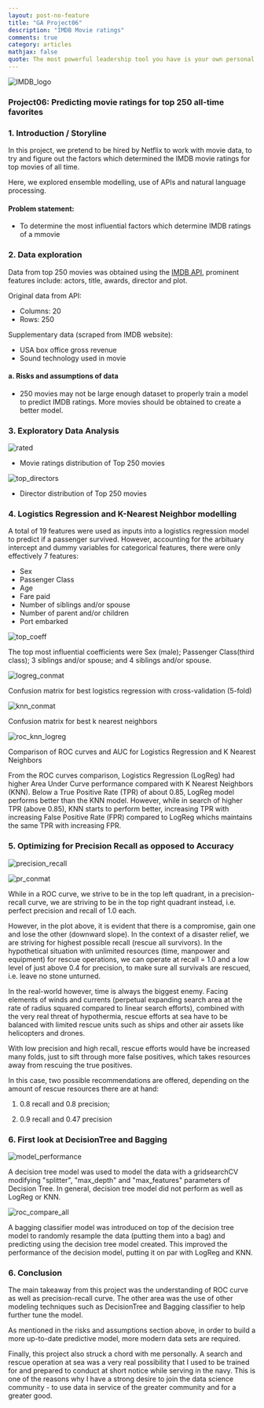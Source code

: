 ```yaml
---
layout: post-no-feature
title: "GA Project06"
description: "IMDB Movie ratings"
comments: true
category: articles
mathjax: false
quote: The most powerful leadership tool you have is your own personal example. - John Wooden
---
```


![IMDB_logo]({{site-url}}/images/logo-IMDB.jpg)

### Project06: Predicting movie ratings for top 250 all-time favorites

### 1. Introduction / Storyline

In this project, we pretend to be hired by Netflix to work with movie data, to try and figure out the factors which determined the IMDB movie ratings for top movies of all time. 

Here, we explored ensemble modelling, use of APIs and natural language processing.

#### Problem statement:

- To determine the most influential factors which determine IMDB ratings of a mmovie

### 2. Data exploration

Data from top 250 movies was obtained using the [IMDB API](https://www.omdbapi.com/), prominent features include: actors, title, awards, director and plot.

Original data from API:
- Columns: 20
- Rows: 250

Supplementary data (scraped from IMDB website):
- USA box office gross revenue
- Sound technology used in movie

#### a. Risks and assumptions of data

- 250 movies may not be large enough dataset to properly train a model to predict IMDB ratings. More movies should be obtained to create a better model.

### 3. Exploratory Data Analysis

![rated]({{site-url}}/images/proj6_movies_by_ratings.png)

- Movie ratings distribution of Top 250 movies

![top_directors]({{site-url}}/images/proj6_top_directors.png)

- Director distribution of Top 250 movies

### 4. Logistics Regression and K-Nearest Neighbor modelling

A total of 19 features were used as inputs into a logistics regression model to predict if a passenger survived. However, accounting for the arbituary intercept and dummy variables for categorical features, there were only effectively 7 features:

- Sex
- Passenger Class
- Age
- Fare paid
- Number of siblings and/or spouse
- Number of parent and/or children
- Port embarked

![top_coeff]({{site-url}}/images/proj5_top5coeff.png)

The top most influential coefficients were Sex (male); Passenger Class(third class); 3 siblings and/or spouse; and 4 siblings and/or spouse.

![logreg_conmat]({{site-url}}/images/proj5_best_logreg_conmat.png)

Confusion matrix for best logistics regression with cross-validation (5-fold)

![knn_conmat]({{site-url}}/images/proj5_best_knn_conmat.png)

Confusion matrix for best k nearest neighbors

![roc_knn_logreg]({{site-url}}/images/roc__knn_logreg.png)

Comparison of ROC curves and AUC for Logistics Regression and K Nearest Neighbors

From the ROC curves comparison, Logistics Regression (LogReg) had higher Area Under Curve performance compared with K Nearest Neighbors (KNN). Below a True Positive Rate (TPR) of about 0.85, LogReg model performs better than the KNN model. However, while in search of higher TPR (above 0.85), KNN starts to perform better, increasing TPR with increasing False Positive Rate (FPR) compared to LogReg whichs maintains the same TPR with increasing FPR.

### 5. Optimizing for Precision Recall as opposed to Accuracy

![precision_recall]({{site-url}}/images/proj5-precision-recall.png)

![pr_conmat]({{site-url}}/images/proj5_precision_recall_conmat.png)

While in a ROC curve, we strive to be in the top left quadrant, in a precision-recall curve, we are striving to be in the top right quadrant instead, i.e. perfect precision and recall of 1.0 each.

However, in the plot above, it is evident that there is a compromise, gain one and lose the other (downward slope). In the context of a disaster relief, we are striving for highest possible recall (rescue all survivors). In the hypothetical situation with unlimited resources (time, manpower and equipment) for rescue operations, we can operate at recall = 1.0 and a low level of just above 0.4 for precision, to make sure all survivals are rescued, i.e. leave no stone unturned.

In the real-world however, time is always the biggest enemy. Facing elements of winds and currents (perpetual expanding search area at the rate of radius squared compared to linear search efforts), combined with the very real threat of hypothermia, rescue efforts at sea have to be balanced with limited rescue units such as ships and other air assets like helicopters and drones.

With low precision and high recall, rescue efforts would have be increased many folds, just to sift through more false positives, which takes resources away from rescuing the true positives.

In this case, two possible recommendations are offered, depending on the amount of rescue resources there are at hand: 

1) 0.8 recall and 0.8 precision;

2) 0.9 recall and 0.47 precision

### 6. First look at DecisionTree and Bagging

![model_performance]({{site-url}}/images/proj6_model_performance.png)

A decision tree model was used to model the data with a gridsearchCV modifying "splitter", "max_depth" and "max_features" parameters of Decision Tree. In general, decision tree model did not perform as well as LogReg or KNN.

![roc_compare_all]({{site-url}}/images/proj5_roc_compareall.png)

A bagging classifier model was introduced on top of the decision tree model to randomly resample the data (putting them into a bag) and predicting using the decision tree model created. This improved the performance of the decision model, putting it on par with LogReg and KNN.

### 6. Conclusion

The main takeaway from this project was the understanding of ROC curve as well as precision-recall curve. The other area was the use of other modeling techniques such as DecisionTree and Bagging classifier to help further tune the model.

As mentioned in the risks and assumptions section above, in order to build a more up-to-date predictive model, more modern data sets are required.

Finally, this project also struck a chord with me personally. A search and rescue operation at sea was a very real possibility that I used to be trained for and prepared to conduct at short notice while serving in the navy. This is one of the reasons why I have a strong desire to join the data science community - to use data in service of the greater community and for a greater good.

